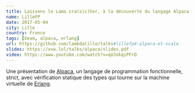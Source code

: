 ```yaml
---
title: Laissons le Lama cra(s|c)her, à la découverte du langage Alpaca
name: LilleFP
date: 2017-05-04
city: Lille
country: France
tags: [beam, alpaca, erlang]
url: https://github.com/lambdalille/talks#lillefp4-alpaca-et-scala
slides: https://xvw.lol/talks/alpaca/slides.pdf
video: https://www.youtube.com/watch?v=qUJokqiPFrQ
---
```


Une présentation de [Alpaca](https://github.com/alpaca-lang/alpaca),
un langage de programmation fonctionnelle, strict, avec vérification
statique des types qui tourne sur la machine virtuelle de
[Erlang](https://erlang.org).
